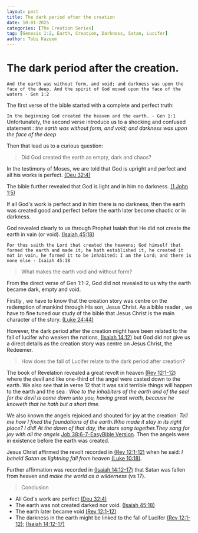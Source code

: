 ```yaml
---
layout: post
title: The dark period after the creation
date: 10-01-2025
categories: [The Creation Series]
tag: [Genesis 1:2, Earth, Creation, Darkness, Satan, Lucifer]
author: Tobi Kazeem
---
```



# The dark period after the creation.

`And the earth was without form, and void; and darkness was upon the face of the deep.
And the spirit of God moved upon the face of the waters - Gen 1:2
`

The first verse of the bible started with a complete and perfect truth: 

`In the beginning God created the heaven and the earth. - Gen 1:1
`
Unfortunately, the second verse introduce us to a shocking and confused statement : *the earth was without form, and void; and darkness was upon the face of the deep*

Then that lead us to a curious question:

>  Did God created the earth as empty, dark and chaos?

In the testimony of Moses, we are told that God is upright and perfect and all his works is perfect.  [(Deu 32:4)](https://www.biblegateway.com/passage/?search=Deuteronomy%2032%3A4&version=KJV)

The bible further revealed that God is light and in him no darkness.  [(1 John 1:5)](https://www.biblegateway.com/passage/?search=1%20John%201%3A5&version=KJV)

If all God's work is perfect and in him there is no darkness, then the earth was created good and perfect before the earth later become chaotic or in darkness.

God revealed clearly to us through Prophet Isaiah that He did not create the earth in vain (or void). [(Isaiah 45:18)](https://www.biblegateway.com/passage/?search=Isaiah%2045%3A18&version=KJV)

`For thus saith the Lord that created the heavens; God himself that formed the earth and made it; he hath established it, he created it not in vain, he formed it to be inhabited: I am the Lord; and there is none else - Isaiah 45:18
`

> What makes the earth void and without form?

From the direct verse of Gen 1:1-2, God did not revealed to us why the earth became dark, empty and void.

Firstly , we have to know that the creation story was centre on the redemption of mankind through His son, Jesus Christ. As a bible reader , we have to fine tuned our study of the bible that  Jesus Christ is the main character of the story. [(Luke 24:44)](https://www.biblegateway.com/passage/?search=Luke%2024%3A44&version=KJV)

However, the dark period after the creation might have been related to the fall of lucifer who weaken the nations, [(Isaiah 14:12)](https://www.biblegateway.com/passage/?search=Isaiah%2014%3A12&version=KJV) but God did not give us a direct details as the creation story was centre on Jesus Christ, the Redeemer.

> How does the fall of Lucifer relate to the dark period after creation?

The book of Revelation revealed a great revolt in heaven [(Rev 12:1-12)](https://www.biblegateway.com/passage/?search=Revelation%2012%3A1-12&version=KJV) where the devil and like one-third of the angel were casted down to the earth. We also see that in verse 12 that it was said terrible things will happen to the earth and the sea : *Woe to the inhabiters of the earth and of the sea! for the devil is come down unto you, having great wrath, because he knoweth that he hath but a short time.*

We also known the angels rejoiced and shouted for joy at the creation: *Tell me how I fixed the foundations of the earth.Who made it stay in its right place? I did! At the dawn of that day, the stars sang together.They sang for joy with all the angels* [Job 38:6-7-EasyBible Version](https://www.easyenglish.bible/bible/easy/job/38/). Then the angels were in existence before the earth was created.

Jesus Christ affirmed the revolt recorded in [(Rev 12:1-12)](https://www.biblegateway.com/passage/?search=Revelation%2012%3A1-12&version=KJV) when he said:
 *I beheld Satan as lightning fall from heaven* [(Luke 10:18)](https://www.biblegateway.com/passage/?search=Luke%2010%3A18&version=KJV).

Further affirmation was recorded in [(Isaiah 14:12-17)](https://www.biblegateway.com/passage/?search=Isaiah%2014%3A12-17&version=KJV) that Satan was fallen from heaven and *make the world as a wilderness* (vs 17).

> Conclusion

- All God's work are perfect [(Deu 32:4)](https://www.biblegateway.com/passage/?search=Deuteronomy%2032%3A4&version=KJV)
- The earth was not created darked nor void.  [(Isaiah 45:18)](https://www.biblegateway.com/passage/?search=Isaiah%2045%3A18&version=KJV)
- The earth later became void [(Rev 12:1-12)](https://www.biblegateway.com/passage/?search=Revelation%2012%3A1-12&version=KJV)
- The darkness in the earth might be linked to the fall of Lucifer [(Rev 12:1-12)](https://www.biblegateway.com/passage/?search=Revelation%2012%3A1-12&version=KJV); [(Isaiah 14:12-17)](https://www.biblegateway.com/passage/?search=Isaiah%2014%3A12-17&version=KJV)

